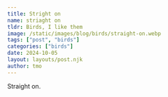```yaml
---
title: Stright on
name: striaght on
tldr: Birds, I like them
image: /static/images/blog/birds/straight-on.webp
tags: ["post", "birds"]
categories: ["birds"]
date: 2024-10-05
layout: layouts/post.njk
author: tmo
---
```


Straight on.
